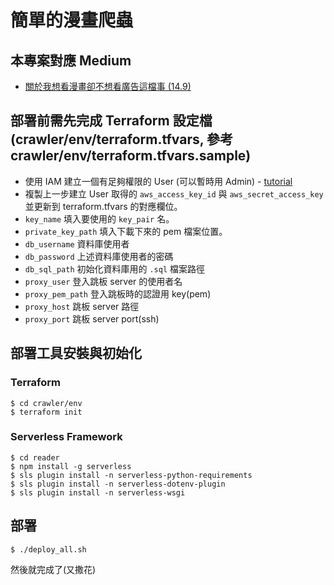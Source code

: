 # 簡單的漫畫爬蟲

## 本專案對應 Medium

-   [關於我想看漫畫卻不想看廣告這檔事 (14.9)]()

## 部署前需先完成 Terraform 設定檔(crawler/env/terraform.tfvars, 參考 crawler/env/terraform.tfvars.sample)

-   使用 IAM 建立一個有足夠權限的 User (可以暫時用 Admin) - [tutorial](https://docs.aws.amazon.com/systems-manager/latest/userguide/setup-create-admin-user.html)
-   複製上一步建立 User 取得的 `aws_access_key_id` 與 `aws_secret_access_key` 並更新到 terraform.tfvars 的對應欄位。
-   `key_name` 填入要使用的 `key_pair` 名。
-   `private_key_path` 填入下載下來的 pem 檔案位置。
-   `db_username` 資料庫使用者
-   `db_password` 上述資料庫使用者的密碼
-   `db_sql_path` 初始化資料庫用的 `.sql` 檔案路徑
-   `proxy_user` 登入跳板 server 的使用者名
-   `proxy_pem_path` 登入跳板時的認證用 key(pem)
-   `proxy_host` 跳板 server 路徑
-   `proxy_port` 跳板 server port(ssh)

## 部署工具安裝與初始化

### Terraform

```shell=
$ cd crawler/env
$ terraform init
```

### Serverless Framework

```shell=
$ cd reader
$ npm install -g serverless
$ sls plugin install -n serverless-python-requirements
$ sls plugin install -n serverless-dotenv-plugin
$ sls plugin install -n serverless-wsgi
```

## 部署

```shell=
$ ./deploy_all.sh
```

然後就完成了(又撒花)
